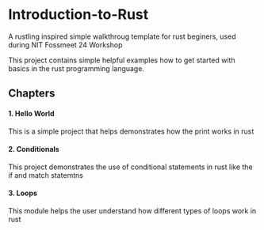 # Introduction-to-Rust
A rustling inspired simple walkthroug template for rust beginers, used during NIT Fossmeet 24 Workshop

This project contains simple helpful examples how to get started with basics in the rust programming language.

## Chapters

#### 1. Hello World

This is a simple project that helps demonstrates how the print works in rust

#### 2. Conditionals

This project demonstrates the use of conditional statements in rust like the if and match statemtns

#### 3. Loops

This module helps the user understand how different types of loops work in rust

